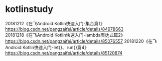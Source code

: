 # kotlinstudy
20181212《在飞Android Kotlin快速入门-集合篇1》https://blog.csdn.net/pangzaifei/article/details/84978663 </br>
20181218《在飞Android Kotlin快速入门-lambda表达式篇2》https://blog.csdn.net/pangzaifei/article/details/85076557
20181220《在飞Android Kotlin快速入门-let{}、run{}篇4》https://blog.csdn.net/pangzaifei/article/details/85120874
